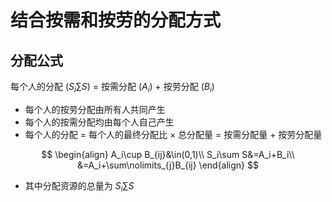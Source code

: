 # 结合按需和按劳的分配方式

## 分配公式

每个人的分配 $\left(S_i\sum S\right)$ $=$ 按需分配 $\left(A_i\right)$ $+$ 按劳分配 $\left(B_i\right)$
- 每个人的按劳分配由所有人共同产生
- 每个人的按需分配均由每个人自己产生
- 每个人的分配 $=$ 每个人的最终分配比 $\times$ 总分配量 $=$ 按需分配量 $+$ 按劳分配量

$$
\begin{align}
A_i\cup B_{ij}&\in(0,1)\\
S_i\sum S&=A_i+B_i\\
&=A_i+\sum\nolimits_{j}B_{ij}
\end{align}
$$

- 其中分配资源的总量为 $S_i\sum S$